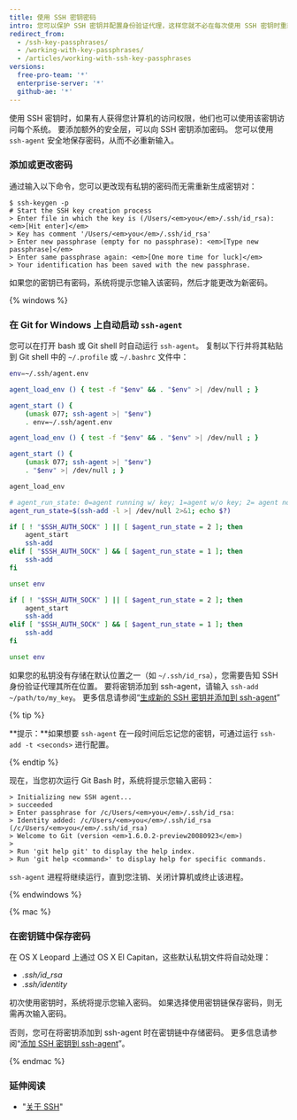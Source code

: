 ```yaml
---
title: 使用 SSH 密钥密码
intro: 您可以保护 SSH 密钥并配置身份验证代理，这样您就不必在每次使用 SSH 密钥时重新输入密码。
redirect_from:
  - /ssh-key-passphrases/
  - /working-with-key-passphrases/
  - /articles/working-with-ssh-key-passphrases
versions:
  free-pro-team: '*'
  enterprise-server: '*'
  github-ae: '*'
---
```


使用 SSH 密钥时，如果有人获得您计算机的访问权限，他们也可以使用该密钥访问每个系统。 要添加额外的安全层，可以向 SSH 密钥添加密码。 您可以使用 `ssh-agent` 安全地保存密码，从而不必重新输入。

### 添加或更改密码

通过输入以下命令，您可以更改现有私钥的密码而无需重新生成密钥对：

```shell
$ ssh-keygen -p
# Start the SSH key creation process
> Enter file in which the key is (/Users/<em>you</em>/.ssh/id_rsa): <em>[Hit enter]</em>
> Key has comment '/Users/<em>you</em>/.ssh/id_rsa'
> Enter new passphrase (empty for no passphrase): <em>[Type new passphrase]</em>
> Enter same passphrase again: <em>[One more time for luck]</em>
> Your identification has been saved with the new passphrase.
```

如果您的密钥已有密码，系统将提示您输入该密码，然后才能更改为新密码。

{% windows %}

### 在 Git for Windows 上自动启动 `ssh-agent`

您可以在打开 bash 或 Git shell 时自动运行 `ssh-agent`。 复制以下行并将其粘贴到 Git shell 中的 `~/.profile` 或 `~/.bashrc` 文件中：

``` bash
env=~/.ssh/agent.env

agent_load_env () { test -f "$env" && . "$env" >| /dev/null ; }

agent_start () {
    (umask 077; ssh-agent >| "$env")
    . env=~/.ssh/agent.env

agent_load_env () { test -f "$env" && . "$env" >| /dev/null ; }

agent_start () {
    (umask 077; ssh-agent >| "$env")
    . "$env" >| /dev/null ; }

agent_load_env

# agent_run_state: 0=agent running w/ key; 1=agent w/o key; 2= agent not running
agent_run_state=$(ssh-add -l >| /dev/null 2>&1; echo $?)

if [ ! "$SSH_AUTH_SOCK" ] || [ $agent_run_state = 2 ]; then
    agent_start
    ssh-add
elif [ "$SSH_AUTH_SOCK" ] && [ $agent_run_state = 1 ]; then
    ssh-add
fi

unset env

if [ ! "$SSH_AUTH_SOCK" ] || [ $agent_run_state = 2 ]; then
    agent_start
    ssh-add
elif [ "$SSH_AUTH_SOCK" ] && [ $agent_run_state = 1 ]; then
    ssh-add
fi

unset env
```

如果您的私钥没有存储在默认位置之一（如 `~/.ssh/id_rsa`），您需要告知 SSH 身份验证代理其所在位置。 要将密钥添加到 ssh-agent，请输入 `ssh-add ~/path/to/my_key`。 更多信息请参阅“[生成新的 SSH 密钥并添加到 ssh-agent](/articles/generating-a-new-ssh-key-and-adding-it-to-the-ssh-agent/)”

{% tip %}

**提示：**如果想要 `ssh-agent` 在一段时间后忘记您的密钥，可通过运行 `ssh-add -t <seconds>` 进行配置。

{% endtip %}

现在，当您初次运行 Git Bash 时，系统将提示您输入密码：

```shell
> Initializing new SSH agent...
> succeeded
> Enter passphrase for /c/Users/<em>you</em>/.ssh/id_rsa:
> Identity added: /c/Users/<em>you</em>/.ssh/id_rsa (/c/Users/<em>you</em>/.ssh/id_rsa)
> Welcome to Git (version <em>1.6.0.2-preview20080923</em>)
>
> Run 'git help git' to display the help index.
> Run 'git help <command>' to display help for specific commands.
```

`ssh-agent` 进程将继续运行，直到您注销、关闭计算机或终止该进程。

{% endwindows %}

{% mac %}

### 在密钥链中保存密码

在 OS X Leopard 上通过 OS X El Capitan，这些默认私钥文件将自动处理：

- *.ssh/id_rsa*
- *.ssh/identity*

初次使用密钥时，系统将提示您输入密码。 如果选择使用密钥链保存密码，则无需再次输入密码。

否则，您可在将密钥添加到 ssh-agent 时在密钥链中存储密码。 更多信息请参阅“[添加 SSH 密钥到 ssh-agent](/articles/generating-a-new-ssh-key-and-adding-it-to-the-ssh-agent#adding-your-ssh-key-to-the-ssh-agent)”。

{% endmac %}

### 延伸阅读

- "[关于 SSH](/articles/about-ssh)"

